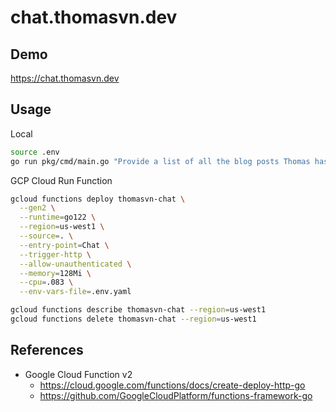 # chat.thomasvn.dev

## Demo

https://chat.thomasvn.dev

## Usage

Local

```sh
source .env
go run pkg/cmd/main.go "Provide a list of all the blog posts Thomas has written. Then recommend 5 more blogs that should be written"
```

GCP Cloud Run Function

```sh
gcloud functions deploy thomasvn-chat \
  --gen2 \
  --runtime=go122 \
  --region=us-west1 \
  --source=. \
  --entry-point=Chat \
  --trigger-http \
  --allow-unauthenticated \
  --memory=128Mi \
  --cpu=.083 \
  --env-vars-file=.env.yaml

gcloud functions describe thomasvn-chat --region=us-west1
gcloud functions delete thomasvn-chat --region=us-west1
```

## References

- Google Cloud Function v2
  - https://cloud.google.com/functions/docs/create-deploy-http-go
  - https://github.com/GoogleCloudPlatform/functions-framework-go

<!-- 
IDEAS
- Host the `main.html` via GCS Bucket. Automate.
- Enhance responses provided by OpenAI. Give the bot the ability to extrapolate.
- Actual chat functionality. Ability to go back and forth with messages.
- Translate the HTML docs to Markdown?
- Move GoogleCloudFunction into its own package? Would that still work?
- RAG (retrieval augmented API). Pull contents of all my blog posts. Make it a chat interface.
  - Serverless API can't be cloning the Repo every time. Should I put all my data onto a GCP bucket?
  - Make it a chat interface, where you can follow up on questions
  - https://github.com/tmc/langchaingo/blob/main/examples/document-qa-example/document_qa.go
  - https://github.com/tmc/langchaingo/blob/main/examples/chroma-vectorstore-example/chroma_vectorstore_example.go
- Pull contents of all Kubecost codebases & docs
- Build as a serverless container
-->

<!-- 
DONE (most recent to least recent)
- Google Cloud Function v2. Deploy via API. Restructure code. https://cloud.google.com/functions/docs/create-deploy-http-go
- Expose it as an API via GCP Cloud Functions
- Graceful failure when cloning the repo
- Questions are parameterized and passed as CLI Args
-->
